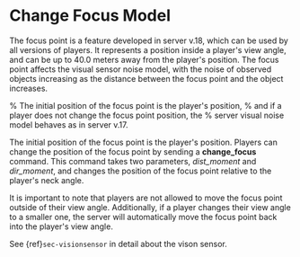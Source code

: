 # Change Focus Model

The focus point is a feature developed in server v.18, which can be
used by all versions of players.
It represents a position inside a player's view angle, and can be up
to 40.0 meters away from the player's position.
The focus point affects the visual sensor noise model, with the noise
of observed objects increasing as the distance between the focus point
and the object increases.

% The initial position of the focus point is the player's position,
% and if a player does not change the focus point position, the
% server visual noise model behaves as in server v.17.

The initial position of the focus point is the player's position.
Players can change the position of the focus point by sending a
**change_focus** command.
This command takes two parameters, *dist_moment* and *dir_moment*, and
changes the position of the focus point relative to the player's neck
angle.

It is important to note that players are not allowed to move the focus
point outside of their view angle.
Additionally, if a player changes their view angle to a smaller one,
the server will automatically move the focus point back into the
player's view angle.

See {ref}`sec-visionsensor` in detail about the vison sensor.
